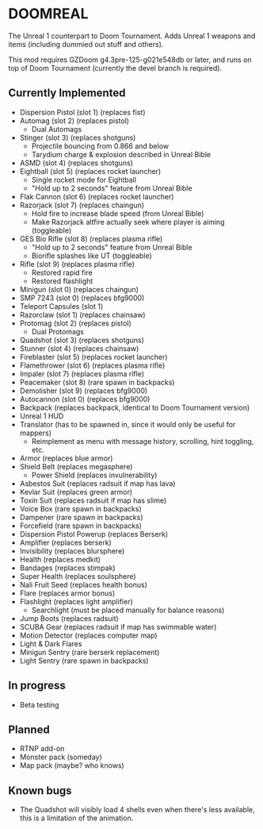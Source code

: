 # DOOMREAL

The Unreal 1 counterpart to Doom Tournament. Adds Unreal 1 weapons and items
(including dummied out stuff and others).

This mod requires GZDoom g4.3pre-125-g021e548db or later, and runs on top of
Doom Tournament (currently the devel branch is required).

## Currently Implemented

 - Dispersion Pistol (slot 1) (replaces fist)
 - Automag (slot 2) (replaces pistol)
   - Dual Automags
 - Stinger (slot 3) (replaces shotguns)
   - Projectile bouncing from 0.866 and below
   - Tarydium charge & explosion described in Unreal Bible
 - ASMD (slot 4) (replaces shotguns)
 - Eightball (slot 5) (replaces rocket launcher)
   - Single rocket mode for Eightball
   - "Hold up to 2 seconds" feature from Unreal Bible
 - Flak Cannon (slot 6) (replaces rocket launcher)
 - Razorjack (slot 7) (replaces chaingun)
   - Hold fire to increase blade speed (from Unreal Bible)
   - Make Razorjack altfire actually seek where player is aiming (toggleable)
 - GES Bio Rifle (slot 8) (replaces plasma rifle)
   - "Hold up to 2 seconds" feature from Unreal Bible
   - Biorifle splashes like UT (toggleable)
 - Rifle (slot 9) (replaces plasma rifle)
   - Restored rapid fire
   - Restored flashlight
 - Minigun (slot 0) (replaces chaingun)
 - SMP 7243 (slot 0) (replaces bfg9000)
 - Teleport Capsules (slot 1)
 - Razorclaw (slot 1) (replaces chainsaw)
 - Protomag (slot 2) (replaces pistol)
   - Dual Protomags
 - Quadshot (slot 3) (replaces shotguns)
 - Stunner (slot 4) (replaces chainsaw)
 - Fireblaster (slot 5) (replaces rocket launcher)
 - Flamethrower (slot 6) (replaces plasma rifle)
 - Impaler (slot 7) (replaces plasma rifle)
 - Peacemaker (slot 8) (rare spawn in backpacks)
 - Demolisher (slot 9) (replaces bfg9000)
 - Autocannon (slot 0) (replaces bfg9000)
 - Backpack (replaces backpack, identical to Doom Tournament version)
 - Unreal 1 HUD
 - Translator (has to be spawned in, since it would only be useful for mappers)
   - Reimplement as menu with message history, scrolling, hint toggling, etc.
 - Armor (replaces blue armor)
 - Shield Belt (replaces megasphere)
   - Power Shield (replaces invulnerability)
 - Asbestos Suit (replaces radsuit if map has lava)
 - Kevlar Suit (replaces green armor)
 - Toxin Suit (replaces radsuit if map has slime)
 - Voice Box (rare spawn in backpacks)
 - Dampener (rare spawn in backpacks)
 - Forcefield (rare spawn in backpacks)
 - Dispersion Pistol Powerup (replaces Berserk)
 - Amplifier (replaces berserk)
 - Invisibility (replaces blursphere)
 - Health (replaces medkit)
 - Bandages (replaces stimpak)
 - Super Health (replaces soulsphere)
 - Nali Fruit Seed (replaces health bonus)
 - Flare (replaces armor bonus)
 - Flashlight (replaces light amplifier)
   - Searchlight (must be placed manually for balance reasons)
 - Jump Boots (replaces radsuit)
 - SCUBA Gear (replaces radsuit if map has swimmable water)
 - Motion Detector (replaces computer map)
 - Light & Dark Flares
 - Minigun Sentry (rare berserk replacement)
 - Light Sentry (rare spawn in backpacks)

## In progress

 - Beta testing

## Planned

 - RTNP add-on
 - Monster pack (someday)
 - Map pack (maybe? who knows)

## Known bugs

 - The Quadshot will visibly load 4 shells even when there's less available,
   this is a limitation of the animation.
